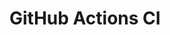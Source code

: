 # GitHub Actions CI








































































































































































































































































































































































































































































































































































































































































































































































































































































































































































































































































































































































































































































































































































































































































































































































































































































































































































































































































































































































































































































































































































































































































































































































































































































































































































































































































































































































































































